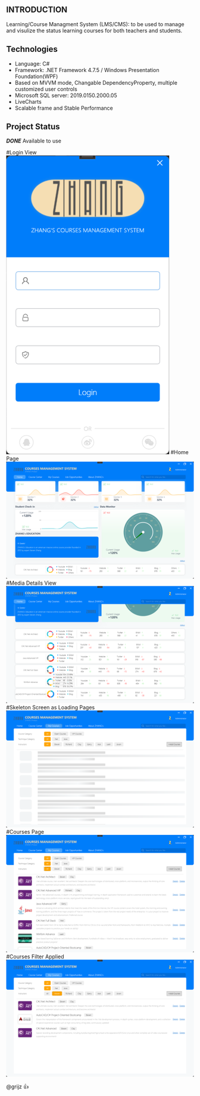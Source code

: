 ## INTRODUCTION
Learning/Course Managment System (LMS/CMS): to be used to manage and visulize the status learning courses for both teachers and students.

## Technologies
* Language: C#
* Framework: .NET Framework 4.7.5 / Windows Presentation Foundation(WPF)
* Based on MVVM mode, Changable DependencyProperty, multiple customized user controls
* Microsoft SQL server: 2019.0150.2000.05
* LiveCharts
* Scalable frame and Stable Performance

## Project Status
__*DONE*__
Available to use

#Login View
![image](https://github.com/gritjz/LearningManagmentSystem/blob/11580b25e857703f349235f7bb9353753f084e4e/Screenshots/1.png)
#Home Page
![image](https://github.com/gritjz/LearningManagmentSystem/blob/11580b25e857703f349235f7bb9353753f084e4e/Screenshots/2.png)
#Media Details View
![image](https://github.com/gritjz/LearningManagmentSystem/blob/11580b25e857703f349235f7bb9353753f084e4e/Screenshots/3.png)
#Skeleton Screen as Loading Pages
![image](https://github.com/gritjz/LearningManagmentSystem/blob/11580b25e857703f349235f7bb9353753f084e4e/Screenshots/4.png)
#Courses Page
![image](https://github.com/gritjz/LearningManagmentSystem/blob/11580b25e857703f349235f7bb9353753f084e4e/Screenshots/5.png)
#Courses Filter Applied
![image](https://github.com/gritjz/LearningManagmentSystem/blob/11580b25e857703f349235f7bb9353753f084e4e/Screenshots/6.png)


@grijz :+1:
